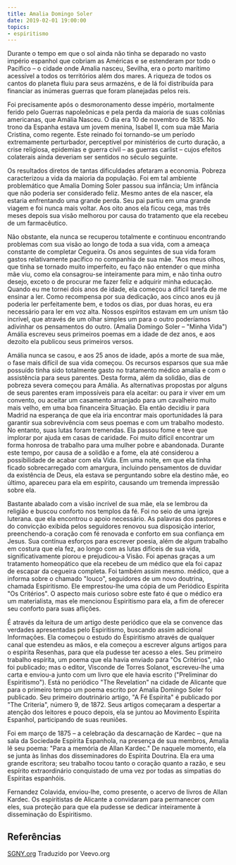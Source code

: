 ```yaml
---
title: Amalia Domingo Soler
date: 2019-02-01 19:00:00
topics: 
- espiritismo
---
```


Durante o tempo em que o sol ainda não tinha se deparado no vasto império
espanhol que cobriam as Américas e se estenderam por todo o Pacífico – o
cidade onde Amalia nasceu, Sevilha, era o porto marítimo acessível a todos os
territórios além dos mares. A riqueza de todos os cantos do planeta fluiu para
seus armazéns, e de lá foi distribuída para financiar as inúmeras guerras que
foram planejadas pelos reis.

Foi precisamente após o desmoronamento desse império, mortalmente ferido pelo
Guerras napoleônicas e pela perda da maioria de suas colônias americanas, que
Amália Nasceu. O dia era 10 de novembro de 1835. No trono da Espanha estava um
jovem menina, Isabel II, com sua mãe Maria Cristina, como regente. Este reinado
foi tornando-se um período extremamente perturbador, perceptível por ministérios
de curto duração, a crise religiosa, epidemias e guerra civil – as guerras
carlist – cujos efeitos colaterais ainda deveriam ser sentidos no século
seguinte.

Os resultados diretos de tantas dificuldades afetaram a economia. Pobreza
caracterizou a vida da maioria da população.  Foi em tal ambiente problemático
que Amalia Doming Soler passou sua infância; Um infância que não poderia ser
considerado feliz. Mesmo antes de ela nascer, ela estaria enfrentando uma grande
perda. Seu pai partiu em uma grande viagem e foi nunca mais voltar. Aos oito
anos ela ficou cega, mas três meses depois sua visão melhorou por causa do
tratamento que ela recebeu de um farmacêutico.

Não obstante, ela nunca se recuperou totalmente e continuou encontrando
problemas com sua visão ao longo de toda a sua vida, com a ameaça constante de
completar Cegueira. Os anos seguintes de sua vida foram gastos relativamente
pacífico no companhia de sua mãe. "Aos meus olhos, que tinha se tornado muito
imperfeito, eu faço não entender o que minha mãe viu, como ela consagrou-se
inteiramente para mim, e não tinha outro desejo, exceto o de procurar me fazer
feliz e adquirir minha educação. Quando eu me tornei dois anos de idade, ela
começou a difícil tarefa de me ensinar a ler. Como recompensa por sua dedicação,
aos cinco anos eu já poderia ler perfeitamente bem, e todos os dias, por duas
horas, eu era necessário para ler em voz alta. Nossos espíritos estavam em um
unísm tão incrível, que através de um olhar simples um para o outro poderíamos
adivinhar os pensamentos do outro.  (Amalia Domingo Soler – "Minha Vida") Amália
escreveu seus primeiros poemas em a idade de dez anos, e aos dezoito ela
publicou seus primeiros versos.

Amália nunca se casou, e aos 25 anos de idade, após a morte de sua mãe, o fase
mais difícil de sua vida começou. Os recursos esparsos que sua mãe possuído
tinha sido totalmente gasto no tratamento médico amalia e com o assistência para
seus parentes. Desta forma, além da solidão, dias de pobreza severa começou para
Amália. As alternativas propostas por alguns de seus parentes eram impossíveis
para ela aceitar: ou para ir viver em um convento, ou aceitar um casamento
arranjado para um cavalheiro muito mais velho, em uma boa financeira Situação.
Ela então decidiu ir para Madrid na esperança de que ela iria encontrar mais
oportunidades lá para garantir sua sobrevivência com seus poemas e com um
trabalho modesto. No entanto, suas lutas foram tremendas. Ela passou fome e teve
que implorar por ajuda em casas de caridade. Foi muito difícil encontrar um
forma honrosa de trabalho para uma mulher pobre e abandonada. Durante este
tempo, por causa de a solidão e a fome, ela até considerou a possibilidade de
acabar com ela Vida. Em uma noite, em que ela tinha ficado sobrecarregado com
amargura, incluindo pensamentos de duvidar da existência de Deus, ela estava se
perguntando sobre ela destino mãe, eo último, apareceu para ela em espírito,
causando um tremenda impressão sobre ela.

Bastante abalado com a visão incrível de sua mãe, ela se lembrou da religião e
buscou conforto nos templos da fé. Foi no seio de uma igreja luterana.  que ela
encontrou o apoio necessário. As palavras dos pastores e do convicção exibida
pelos seguidores renovou sua disposição interior, preenchendo-a coração com fé
renovada e conforto em sua confiança em Jesus.  Sua contínua esforços para
escrever poesia, além de algum trabalho em costura que ela fez, ao longo com as
lutas difíceis de sua vida, significativamente piorou e prejudicou-a Visão. Foi
apenas graças a um tratamento homeopático que ela recebeu de um médico que ela
foi capaz de escapar da cegueira completa. Foi também assim mesmo.  médico, que
a informa sobre o chamado "louco", seguidores de um novo doutrina, chamada
Espiritismo. Ele emprestou-lhe uma cópia de um Periódico Espírita "Os
Critérios". O aspecto mais curioso sobre este fato é que o médico era um
materialista, mas ele mencionou Espiritismo para ela, a fim de oferecer seu
conforto para suas aflições.

É através da leitura de um artigo deste periódico que ela se convence das
verdades apresentadas pelo Espiritismo, buscando assim adicional Informações.
Ela começou o estudo do Espiritismo através de qualquer canal que estendeu as
mãos, e ela começou a escrever alguns artigos para o espírita Resenhas, para que
ela pudesse ter acesso a eles. Seu primeiro trabalho espírita, um poema que ela
havia enviado para "Os Critérios", não foi publicado; mas o editor, Visconde de
Torres Solanot, escreveu-lhe uma carta e enviou-a junto com um livro que ele
havia escrito ("Preliminar do Espiritismo").  Está no periódico "The Revelation"
na cidade de Alicante que para o primeiro tempo um poema escrito por Amalia
Domingo Soler foi publicado. Seu primeiro doutrinário artigo, "A Fé Espírita" é
publicado por "The Criteria", número 9, de 1872. Seus artigos começaram a
despertar a atenção dos leitores e pouco depois, ela se juntou ao Movimento
Espírita Espanhol, participando de suas reuniões.

Foi em março de 1875 – a celebração da descarnação de Kardec – que na sala da
Sociedade Espírita Espanhola, na presença de sua membros, Amalia lê seu poema:
"Para a memória de Allan Kardec." De naquele momento, ela se junta às linhas dos
disseminadores do Espírita Doutrina. Ela era uma grande escritora; seu trabalho
tocou tanto o coração quanto a razão, e seu espírito extraordinário conquistado
de uma vez por todas as simpatias do Espíritas espanhóis.

Fernandez Colavida, enviou-lhe, como presente, o acervo de livros de Allan
Kardec. Os espiritistas de Alicante a convidaram para permanecer com eles, sua
proteção para que ela pudesse se dedicar inteiramente à disseminação do
Espiritismo.

## Referências
[SGNY.org](//sgny.org)
Traduzido por Veevo.org


